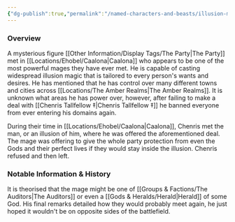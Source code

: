 ```yaml
---
{"dg-publish":true,"permalink":"/named-characters-and-beasts/illusion-master/","tags":["NPC"],"updated":"2025-03-01T21:15:19.332+00:00"}
---
```



### Overview
A mysterious figure [[Other Information/Display Tags/The Party\|The Party]] met in [[Locations/Ehobel/Caalona\|Caalona]] who appears to be one of the most powerful mages they have ever met. He is capable of casting widespread illusion magic that is tailored to every person's wants and desires. He has mentioned that he has control over many different towns and cities across [[Locations/The Amber Realms\|The Amber Realms]]. It is unknown what areas he has power over, however, after failing to make a deal with [[Chenris Tallfellow ‡\|Chenris Tallfellow ‡]] he banned everyone from ever entering his domains again. 

During their time in [[Locations/Ehobel/Caalona\|Caalona]], Chenris met the man, or an illusion of him, where he was offered the aforementioned deal. The mage was offering to give the whole party protection from even the Gods and their perfect lives if they would stay inside the illusion. Chenris refused and then left. 

### Notable Information & History 
It is theorised that the mage might be one of [[Groups & Factions/The Auditors\|The Auditors]] or even a [[Gods & Heralds/Herald\|Herald]] of some God. His final remarks detailed how they would probably meet again, he just hoped it wouldn't be on opposite sides of the battlefield. 